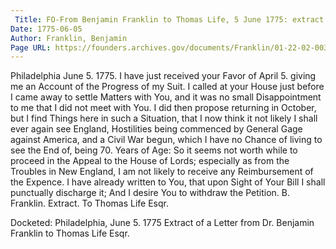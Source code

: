 ```yaml
---
 Title: FO-From Benjamin Franklin to Thomas Life, 5 June 1775: extract
Date: 1775-06-05
Author: Franklin, Benjamin
Page URL: https://founders.archives.gov/documents/Franklin/01-22-02-0037
---
```


Philadelphia June 5. 1775.
I have just received your Favor of April 5. giving me an Account of the Progress of my Suit. I called at your House just before I came away to settle Matters with You, and it was no small Disappointment to me that I did not meet with You. I did then propose returning in October, but I find Things here in such a Situation, that I now think it not likely I shall ever again see England, Hostilities being commenced by General Gage against America, and a Civil War begun, which I have no Chance of living to see the End of, being 70. Years of Age: So it seems not worth while to proceed in the Appeal to the House of Lords; especially as from the Troubles in New England, I am not likely to receive any Reimbursement of the Expence. I have already written to You, that upon Sight of Your Bill I shall punctually discharge it; And I desire You to withdraw the Petition.
B. Franklin.
Extract. To Thomas Life Esqr.
 
Docketed: Philadelphia, June 5. 1775 Extract of a Letter from Dr. Benjamin Franklin to Thomas Life Esqr.

